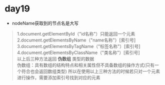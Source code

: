 # day19
- nodeName获取到的节点名是大写
> 1.document.getElementById（"id名称"）只能返回一个元素<br>
2.document.getElementsByName（"name名称"）[索引号] <br>
3.document.getElementsByTagName（"标签名称"）[索引号] <br>
4.document.getElementsByClassName（"类名称"）[索引号] <br>
以上后三种方法返回 **伪数组** 类型的数据 <br>
伪数组：具有数组的结构特点和相关属性但不具备数组的操作方式(只有一个符合也会返回数组类型) 
所以在使用以上三种方法的时候若只对一个元素进行操作，需要添加索引号找到对应的元素
